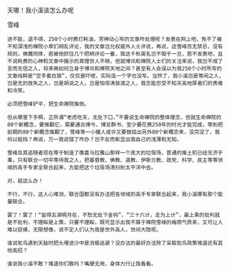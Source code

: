 天哪！我小溪该怎么办呢

雪峰


    进不能，退不得，250个小时费灯耗油，劳神动心写的文章咋处理呢？发表在网上吧，免不了被不知深浅的禅院小草们胡乱评论，我的文章岂允权威外人士评说，再说，这雪峰百无禁忌，没有规则，佛魔同体，若被他抓住几个把柄评论一番，我这千秋英名岂不毁于一旦，若不发表吧，且不说耗费的心神和文章中揭示的真理世人不晓，但就博讯和禅院人士们的关注来说，我岂不成了言而无信之人，将来再如何立身于博讯和禅院天地之间？甚至有人会误以为我250个小时所写的文章纯粹是“空手套白狼”，仅仅是吓唬，实际连一个字也没写。当然了，我小溪岂是等闲之人，岂是无的放失之人，岂是胡说之人，岂是怕惊涛骇浪之人，我怎能忍受不知天高地厚者们的责难和冷笑。

    必须把雪峰铲平，把生命禅院推倒。

    但从哪里下手啊，正所谓“老虎吃天，无处下口，”不要说生命禅院的整体理念，但就生命禅院的80个新概念，要推翻它，需要通古博今，博览群书，至少要花费250年的时光才能完成，等到把前期的80个新概念推翻了，雪峰等一小撮人或许又要鼓捣出另外80个新概念来，没完没了，我何以抵挡？再说，万一我说错了咋办？岂不反而彰显出我自己的浅薄和无知。

    雪峰及其追随者现在等于制造了像喜马拉雅山那样一个庞大的垃圾场，普通的推土机已经无济于事，只有联合一切平等待我之人，把基督教、佛教、道教、伊斯兰教、政党、科学、民主等等领域的高手专家全联合起来，方能把这个垃圾场清扫到太平洋中去。

    对，就这么办！

    不行，不行，这人心难测，联合国都没有办法把各领域的高手专家联合起来，我小溪哪有那个能量联合。

    罢了！罢了！“留得五湖明月在，不愁无处下金钩”，“三十六计，走为上计”，最上乘的批判就是不批判，不理睬是上策，只要不理睬，既可显示出我不屑于禅院雪峰的梅荷气质来，又可让人难以捉摸，无限想像，说不定人们认为我是世外高人，世间大隐呢。

    谁说鸵鸟遇到天敌时把头埋进沙中是消极逃避？没办法的最好办法除了采取鸵鸟政策难道还有其他高招？

    谁说我小溪不敢？难道你们敢吗？嘴硬无用，身体力行让我看看。




